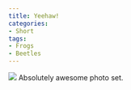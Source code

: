 ```yaml
---
title: Yeehaw!
categories:
- Short
tags:
- Frogs
- Beetles
---
```


![](/squarespace_images/static_52001c0be4b09bc7c9f838c9_52224ed3e4b0ba9919a3e0e1_54e64c94e4b09706d49a131f_1424379038808__img.jpg_) 
Absolutely awesome photo set.

